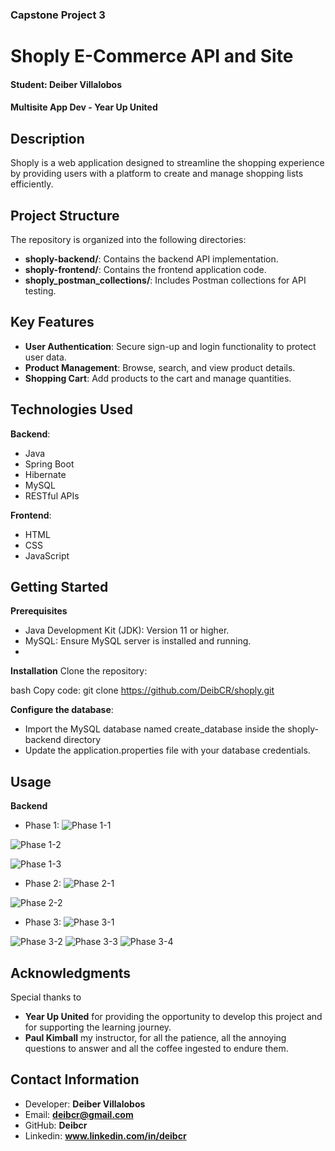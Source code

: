 ### Capstone Project 3


# Shoply E-Commerce API and Site

#### Student: Deiber Villalobos

#### Multisite App Dev - Year Up United

## Description
Shoply is a web application designed to streamline the shopping experience by providing users with a platform to create and manage shopping lists efficiently.

## Project Structure
The repository is organized into the following directories:

- **shoply-backend/**: Contains the backend API implementation.
- **shoply-frontend/**: Contains the frontend application code.
- **shoply_postman_collections/**: Includes Postman collections for API testing.


## Key Features
- **User Authentication**: Secure sign-up and login functionality to protect user data.
- **Product Management**: Browse, search, and view product details.
- **Shopping Cart**: Add products to the cart and manage quantities.

## Technologies Used
**Backend**:

- Java
- Spring Boot
- Hibernate
- MySQL
- RESTful APIs

**Frontend**:

- HTML
- CSS
- JavaScript

##  Getting Started
**Prerequisites**
- Java Development Kit (JDK): Version 11 or higher.
- MySQL: Ensure MySQL server is installed and running.
- 
**Installation**
Clone the repository:

bash
Copy code: git clone https://github.com/DeibCR/shoply.git

**Configure the database**:

- Import the  MySQL database named create_database inside the shoply-backend directory
- Update the application.properties file with your database credentials.

## Usage 

**Backend**
- Phase 1:
![ Phase 1-1](src/main/images/phase1-1.png)

![ Phase 1-2](src/main/images/phase1-2.png)

![ Phase 1-3](src/main/images/phase1-3.png)

- Phase 2:
![ Phase 2-1](src/main/images/phase2-bug-1.png)

![ Phase 2-2](src/main/images/phase2-Bug-2.png)

- Phase 3:
![ Phase 3-1](src/main/images/phase3-1.png)

![ Phase 3-2](src/main/images/phase3-2.png)
![ Phase 3-3](src/main/images/phase3-3.png)
![ Phase 3-4](src/main/images/phase3-4.png)

## Acknowledgments
Special thanks to
- **Year Up United** for providing the opportunity to develop this project and for supporting the learning journey.
- **Paul Kimball** my instructor, for all the patience, all the annoying questions to answer and all the coffee ingested to endure them.

## Contact Information
- Developer: **Deiber Villalobos**
- Email: **deibcr@gmail.com**
- GitHub: **Deibcr**
- Linkedin: **www.linkedin.com/in/deibcr**